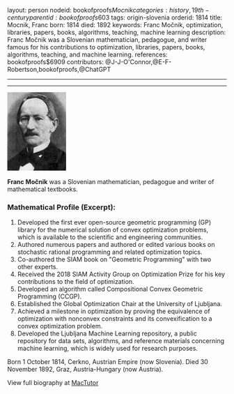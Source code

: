 layout: person
nodeid: bookofproofs$Mocnik
categories: history,19th-century
parentid: bookofproofs$603
tags: origin-slovenia
orderid: 1814
title: Mocnik, Franc
born: 1814
died: 1892
keywords: Franc Močnik, optimization, libraries, papers, books, algorithms, teaching, machine learning
description: Franc Močnik was a Slovenian mathematician, pedagogue, and writer famous for his contributions to optimization, libraries, papers, books, algorithms, teaching, and machine learning.
references: bookofproofs$6909
contributors: @J-J-O'Connor,@E-F-Robertson,bookofproofs,@ChatGPT

---



---

![Mocnik.jpg](https://github.com/bookofproofs/bookofproofs.github.io/blob/main/_sources/_assets/images/portraits/Mocnik.jpg?raw=true)

**Franc Močnik** was a Slovenian mathematician, pedagogue and writer of mathematical textbooks.

### Mathematical Profile (Excerpt):
1. Developed the first ever open-source geometric programming (GP) library for the numerical solution of convex optimization problems, which is available to the scientific and engineering communities.
2. Authored numerous papers and authored or edited various books on stochastic rational programming and related optimization topics.
3. Co-authored the SIAM book on "Geometric Programming" with two other experts.
4. Received the 2018 SIAM Activity Group on Optimization Prize for his key contributions to the field of optimization.
5. Developed an algorithm called Compositional Convex Geometric Programming (CCGP).
6. Established the Global Optimization Chair at the University of Ljubljana.
7. Achieved a milestone in optimization by proving the equivalence of optimization with nonconvex constraints and its convexification to a convex optimization problem.
8. Developed the Ljubljana Machine Learning repository, a public repository for data sets, algorithms, and reference materials concerning machine learning, which is widely used for research purposes.

Born 1 October 1814, Cerkno, Austrian Empire (now Slovenia). Died 30 November 1892, Graz, Austria-Hungary (now Austria).

View full biography at [MacTutor](https://mathshistory.st-andrews.ac.uk/Biographies/Mocnik/)
